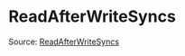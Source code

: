 # ReadAfterWriteSyncs

Source: [ReadAfterWriteSyncs](../csrc/device_lower/pass/insert_syncs.cpp#L440)
